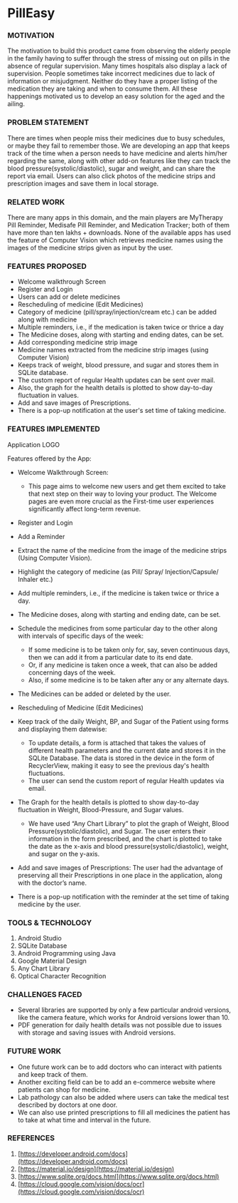 # PillEasy

### MOTIVATION

The motivation to build this product came from observing the elderly people in the family having to suffer through the stress of missing out on pills in the absence of regular supervision. Many times hospitals also display a lack of supervision. People sometimes take incorrect medicines due to lack of information or misjudgment. Neither do they have a proper listing of the medication they are taking and when to consume them. All these happenings motivated us to develop an easy solution for the aged and the ailing.

### PROBLEM STATEMENT

There are times when people miss their medicines due to busy schedules, or maybe they fail to remember those. We are developing an app that keeps track of the time when a person needs to have medicine and alerts him/her regarding the same, along with other add-on features like they can track the blood pressure(systolic/diastolic), sugar and weight, and can share the report via email. Users can also click photos of the medicine strips and prescription images and save them in local storage.

### RELATED WORK

There are many apps in this domain, and the main players are MyTherapy Pill Reminder, Medisafe Pill Reminder, and Medication Tracker; both of them have more than ten lakhs + downloads. None of the available apps has used the feature of Computer Vision which retrieves medicine names using the images of the medicine strips given as input by the user.

### FEATURES PROPOSED

- Welcome walkthrough Screen
- Register and Login
- Users can add or delete medicines
- Rescheduling of medicine (Edit Medicines)
- Category of medicine (pill/spray/injection/cream etc.) can be added along with medicine
- Multiple reminders, i.e., if the medication is taken twice or thrice a day
- The Medicine doses, along with starting and ending dates, can be set.
- Add corresponding medicine strip image
- Medicine names extracted from the medicine strip images (using Computer Vision)
- Keeps track of weight, blood pressure, and sugar and stores them in SQLite database.
- The custom report of regular Health updates can be sent over mail.
- Also, the graph for the health details is plotted to show day-to-day fluctuation in values.
- Add and save images of Prescriptions.
- There is a pop-up notification at the user's set time of taking medicine.

### FEATURES IMPLEMENTED

Application LOGO

Features offered by the App:
- Welcome Walkthrough Screen:
  - This page aims to welcome new users and get them excited to take that next step on their way to loving your product. The Welcome pages are even more crucial as the First-time user experiences significantly affect long-term revenue.

- Register and Login

- Add a Reminder

- Extract the name of the medicine from the image of the medicine strips (Using Computer Vision).
- Highlight the category of medicine (as Pill/ Spray/ Injection/Capsule/ Inhaler etc.)
- Add multiple reminders, i.e., if the medicine is taken twice or thrice a day.
- The Medicine doses, along with starting and ending date, can be set.
- Schedule the medicines from some particular day to the other along with intervals of specific days of the week:
  - If some medicine is to be taken only for, say, seven continuous days, then we can add it from a particular date to its end date.
  - Or, if any medicine is taken once a week, that can also be added concerning days of the week.
  - Also, if some medicine is to be taken after any or any alternate days.

- The Medicines can be added or deleted by the user.

- Rescheduling of Medicine (Edit Medicines)

- Keep track of the daily Weight, BP, and Sugar of the Patient using forms and displaying them datewise:
  - To update details, a form is attached that takes the values of different health parameters and the current date and stores it in the SQLite Database. The data is stored in the device in the form of RecyclerView, making it easy to see the previous day's health fluctuations.
  - The user can send the custom report of regular Health updates via email.

- The Graph for the health details is plotted to show day-to-day fluctuation in Weight, Blood-Pressure, and Sugar values.
  - We have used “Any Chart Library” to plot the graph of Weight, Blood Pressure(systolic/diastolic), and Sugar. The user enters their information in the form prescribed, and the chart is plotted to take the date as the x-axis and blood pressure(systolic/diastolic), weight, and sugar on the y-axis.

- Add and save images of Prescriptions: The user had the advantage of preserving all their Prescriptions in one place in the application, along with the doctor’s name.

- There is a pop-up notification with the reminder at the set time of taking medicine by the user.

### TOOLS & TECHNOLOGY

1. Android Studio
2. SQLite Database
3. Android Programming using Java
4. Google Material Design
5. Any Chart Library
6. Optical Character Recognition

### CHALLENGES FACED

- Several libraries are supported by only a few particular android versions, like the camera feature, which works for Android versions lower than 10.
- PDF generation for daily health details was not possible due to issues with storage and saving issues with Android versions.

### FUTURE WORK

- One future work can be to add doctors who can interact with patients and keep track of them.
- Another exciting field can be to add an e-commerce website where patients can shop for medicine.
- Lab pathology can also be added where users can take the medical test described by doctors at one door.
- We can also use printed prescriptions to fill all medicines the patient has to take at what time and interval in the future.

### REFERENCES

1) [https://developer.android.com/docs](https://developer.android.com/docs)
2) [https://material.io/design](https://material.io/design)
3) [https://www.sqlite.org/docs.html](https://www.sqlite.org/docs.html)
4) [https://cloud.google.com/vision/docs/ocr](https://cloud.google.com/vision/docs/ocr)
